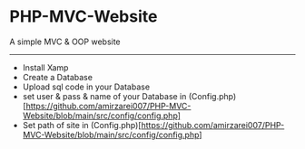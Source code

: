 # PHP-MVC-Website
A simple MVC & OOP website


--------------------------------

- Install Xamp 
- Create a Database
- Upload sql code in your Database
- set user & pass & name of your Database in (Config.php)[https://github.com/amirzarei007/PHP-MVC-Website/blob/main/src/config/config.php]
- Set path of site in (Config.php)[https://github.com/amirzarei007/PHP-MVC-Website/blob/main/src/config/config.php]

